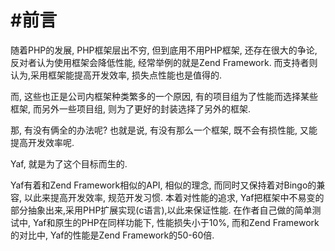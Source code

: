 #前言
======


随着PHP的发展, PHP框架层出不穷, 但到底用不用PHP框架, 还存在很大的争论, 反对者认为使用框架会降低性能, 经常举例的就是Zend Framework. 而支持者则认为,采用框架能提高开发效率, 损失点性能也是值得的.

而, 这些也正是公司内框架种类繁多的一个原因, 有的项目组为了性能而选择某些框架, 而另外一些项目组, 则为了更好的封装选择了另外的框架.

那, 有没有俩全的办法呢? 也就是说, 有没有那么一个框架, 既不会有损性能, 又能提高开发效率呢.

Yaf, 就是为了这个目标而生的.

Yaf有着和Zend Framework相似的API, 相似的理念, 而同时又保持着对Bingo的兼容, 以此来提高开发效率, 规范开发习惯. 
本着对性能的追求, Yaf把框架中不易变的部分抽象出来,采用PHP扩展实现(c语言),以此来保证性能.
在作者自己做的简单测试中, Yaf和原生的PHP在同样功能下, 性能损失小于10%, 而和Zend Framework的对比中, Yaf的性能是Zend Framework的50-60倍.
